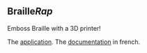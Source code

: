 ## Braille*Rap*

Emboss Braille with a 3D printer!

The [application](https://arthursw.github.io/BrailleRap/).
The [documentation](https://github.com/arthursw/BrailleRap/blob/master/Documentation/documentation-fr.md) in french.

